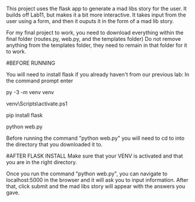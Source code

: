 This project uses the flask app to generate a mad libs story for the user. It builds off Lab11, but makes it a bit more interactive.
It takes input from the user using a form, and then it ouputs it in the form of a mad lib story. 


For my final project to work, you need to download everything within the final folder (routes.py, web.py, and the templates folder)
Do not remove anything from the templates folder, they need to remain in that folder for it to work. 

#BEFORE RUNNING

You will need to install flask if you already haven't from our previous lab:
In the command prompt enter

py -3 -m venv venv

venv\Scripts\activate.ps1

pip install flask

python web.py

Before running the command "python web.py" you will need to cd to into the directory that you downloaded it to.

#AFTER FLASK INSTALL
Make sure that your VENV is activated and that you are in the right directory.

Once you run the command "python web.py", you can navigate to localhost:5000 in the browser and it will ask you to input information. 
After that, click submit and the mad libs story will appear with the answers you gave. 
